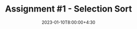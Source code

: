 ---
type: assignment
date: 2023-01-10T8:00:00+4:30
enable: yes
title: 'Assignment #1 - Selection Sort'
due_event: 
    type: due
    date: 2023-01-23T23:59:00+3:30
    description: 'Assignment #2 due'
---